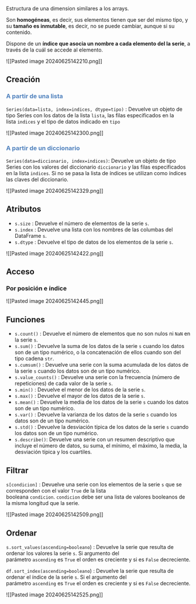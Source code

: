 Estructura de una dimension similares a los arrays.

Son **homogéneas**, es decir, sus elementos tienen que ser del mismo tipo, y su **tamaño es inmutable**, es decir, no se puede cambiar, aunque si su contenido.

Dispone de un **índice que asocia un nombre a cada elemento del la serie**, a través de la cuál se accede al elemento.

![[Pasted image 20240625142210.png]]

## **Creación**

### <font color="#4f81bd">A partir de una lista</font>

`Series(data=lista, index=indices, dtype=tipo)` : Devuelve un objeto de tipo Series con los datos de la lista `lista`, las filas especificados en la lista `indices` y el tipo de datos indicado en `tipo`

![[Pasted image 20240625142300.png]]

### <font color="#4f81bd">A partir de un diccionario</font>

`Series(data=diccionario, index=indices)`: Devuelve un objeto de tipo Series con los valores del diccionario `diccionario` y las filas especificados en la lista `indices`. Si no se pasa la lista de índices se utilizan como índices las claves del diccionario.

![[Pasted image 20240625142329.png]]
## Atributos

- `s.size` : Devuelve el número de elementos de la serie `s`.
- `s.index` : Devuelve una lista con los nombres de las columbas del DataFrame `s`.
- `s.dtype` : Devuelve el tipo de datos de los elementos de la serie `s`.

![[Pasted image 20240625142422.png]]
## Acceso

### Por posición e índice

![[Pasted image 20240625142445.png]]

## Funciones

- `s.count()` : Devuelve el número de elementos que no son nulos ni `NaN` en la serie `s`.
- `s.sum()` : Devuelve la suma de los datos de la serie `s` cuando los datos son de un tipo numérico, o la concatenación de ellos cuando son del tipo cadena `str`.
- `s.cumsum()` : Devuelve una serie con la suma acumulada de los datos de la serie `s` cuando los datos son de un tipo numérico.
- `s.value_counts()` : Devuelve una serie con la frecuencia (número de repeticiones) de cada valor de la serie `s`.
- `s.min()` : Devuelve el menor de los datos de la serie `s`.
- `s.max()` : Devuelve el mayor de los datos de la serie `s`.
- `s.mean()` : Devuelve la media de los datos de la serie `s` cuando los datos son de un tipo numérico.
- `s.var()` : Devuelve la varianza de los datos de la serie `s` cuando los datos son de un tipo numérico.
- `s.std()` : Devuelve la desviación típica de los datos de la serie `s` cuando los datos son de un tipo numérico.
- `s.describe()`: Devuelve una serie con un resumen descriptivo que incluye el número de datos, su suma, el mínimo, el máximo, la media, la desviación típica y los cuartiles.

## Filtrar

`s[condicion]` : Devuelve una serie con los elementos de la serie `s` que se corresponden con el valor `True` de la lista booleana `condicion`. `condicion` debe ser una lista de valores booleanos de la misma longitud que la serie.

![[Pasted image 20240625142509.png]]
## Ordenar

`s.sort_values(ascending=booleano`) : Devuelve la serie que resulta de ordenar los valores la serie `s`. Si argumento del parámetro `ascending` es `True` el orden es creciente y si es `False` decreciente.

`df.sort_index(ascending=booleano`) : Devuelve la serie que resulta de ordenar el índice de la serie `s`. Si el argumento del parámetro `ascending` es `True` el orden es creciente y si es `False` decreciente.

![[Pasted image 20240625142525.png]]